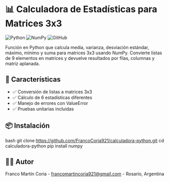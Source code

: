 # 📊 Calculadora de Estadísticas para Matrices 3x3

![Python](https://img.shields.io/badge/Python-3.8%2B-blue)
![NumPy](https://img.shields.io/badge/NumPy-1.20%2B-orange)
![GitHub](https://img.shields.io/badge/GitHub-Repository-lightgrey)

Función en Python que calcula media, varianza, desviación estándar, máximo, mínimo y suma para matrices 3x3 usando NumPy. Convierte listas de 9 elementos en matrices y devuelve resultados por filas, columnas y matriz aplanada.

## 🚀 Características
- ✅ Conversión de listas a matrices 3x3
- ✅ Cálculo de 6 estadísticas diferentes
- ✅ Manejo de errores con ValueError
- ✅ Pruebas unitarias incluidas

## 📦 Instalación
bash
git clone https://github.com/FrancoCoria921/calculadora-python.git
cd calculadora-python
pip install numpy

## 👨‍💻 Autor
Franco Martín Coria - francomartincoria921@gmail.com - Rosario, Argentina
